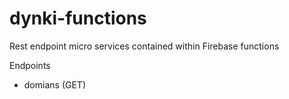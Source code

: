 # dynki-functions

Rest endpoint micro services contained within Firebase functions


Endpoints

- domians (GET)
